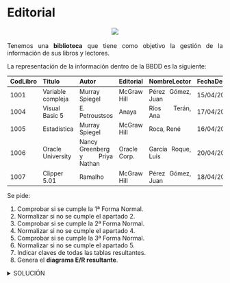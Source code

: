 <div align="justify">

# Editorial

<div align="center">
<img src="img/biblioteca.png" width="400px"/>
</div>

Tenemos una __biblioteca__ que tiene como objetivo la gestión de la información de sus libros y lectores.

La representación de la información dentro de la BBDD es la siguiente:


| CodLibro | Titulo| Autor |Editorial | NombreLector| FechaDev | 
|-----|-----|-----|-----|-----|-----| 
| 1001 | Variable compleja  |  Murray Spiegel  | McGraw Hill |Pérez Gómez, Juan |15/04/2022 |
|1004 | Visual Basic 5 | E. Petroustsos | Anaya | Ríos Terán, Ana | 17/04/2022  | 
| 1005 | Estadística | Murray Spiegel | McGraw Hill | Roca, René | 16/04/2022  | 
| 1006  | Oracle University | Nancy Greenberg y Priya Nathan | Oracle Corp. | García Roque, Luis | 20/04/2022 | 
| 1007 | Clipper 5.01 | Ramalho | McGraw Hill | Pérez Gómez, Juan | 18/04/2022 |

Se pide:

1. Comprobar si se cumple la 1ª Forma Normal.
2. Normalizar si no se cumple el apartado 2.
3. Comprobar si se cumple la 2ª Forma Normal.
4. Normalizar si no se cumple el apartado 4.
5. Comprobar si se cumple la 3ª Forma Normal.
6. Normalizar si no se cumple el apartado 5.
7. Indicar claves de todas las tablas resultantes.
9. Genera el __diagrama E/R resultante__.

<details>
      <summary>SOLUCIÓN</summary>
  </br>
    
    > Nota: Hemos de tener en cuenta las definición de las tres formas normales:
 1. Una tabla está en _1FN si y sólo si_ ___cada atributo es atómico___.
 2. Una tabla esta en _2FN si y sólo si está en 1FN y_ ___todos los atributos tienen dependencia funcional completa de la Clave Principal___.
 3.  Una tabla esta en _3FN si y sólo si está en 2FN_ y ___no existen dependencias transitivas___.

Dicho esto, vamos a contestar a cada una de las preguntas:
 1. Comprobar si se cumple la 1ª Forma Normal.
  __No cumple__, ya que los valores no son atómicos. El campo __autor__ tiene el una uno a más autores en una misma __tupla/fila__. _Es decir, autor es un valor multivaluado_ __(Nancy Greenberg y Priya Nathan)__.

 2. Normalizar si no se cumple el apartado 1.

| CodLibro | Titulo| Autor |Editorial | NombreLector| FechaDev | 
|-----|-----|-----|-----|-----|-----| 
| 1001 | Variable compleja  |  Murray Spiegel  | McGraw Hill |Pérez Gómez, Juan |15/04/2022 |
|1004 | Visual Basic 5 | E. Petroustsos | Anaya | Ríos Terán, Ana | 17/04/2022  | 
| 1005 | Estadística | Murray Spiegel | McGraw Hill | Roca, René | 16/04/2022  | 
| 1006  | Oracle University | Priya Nathan | Oracle Corp. | García Roque, Luis | 20/04/2022 |
| 1006  | Oracle University | Nancy Greenberg  | Oracle Corp. | García Roque, Luis | 20/04/2022 |  
| 1007 | Clipper 5.01 | Ramalho | McGraw Hill | Pérez Gómez, Juan | 18/04/2022 |

Como podemos observar existe ___redundancia en la base de datos___, y sigue sin cumplir la __1FN__, ya que no todos los valores son atómicos. Por ejemplo, observa el valor __NombreLector__, _¿es atómico?_, la respuesta es que no, con lo cual hemos de transformarlo, un elemplo será _(Ríos Terán, Ana)_.

| CodLibro | Titulo| Autor |Editorial | Apellido1Lector | Apellido2Lector | NombreLector | FechaDev | 
|-----|-----|-----|-----|-----|-----|-----|-----|  
| 1001 | Variable compleja  |  Murray Spiegel  | McGraw Hill | Pérez  |Gómez | Juan | 15/04/2022 |
|1004 | Visual Basic 5 | E. Petroustsos | Anaya | Ríos | Terán |Ana | 17/04/2022  | 
| 1005 | Estadística | Murray Spiegel | McGraw Hill | Roca | | René | 16/04/2022  | 
| 1006  | Oracle University | Priya Nathan | Oracle Corp. | García | Roque | Luis | 20/04/2022 |
| 1006  | Oracle University | Nancy Greenberg  | Oracle Corp. | García | Roque | Luis | 20/04/2022 |  
| 1007 | Clipper 5.01 | Ramalho | McGraw Hill | Pérez | Gómez | Juan | 18/04/2022 |

_Como podemos observar, existe reduncia en la información_. Yo siempre soy de la opinión de sacar de la tabla los valores que son multievaluados, en este caso como podemos observar el __Autor__.

| Autor |
|-----| 
|  Murray Spiegel | 
| E. Petroustsos |
| Murray Spiegel |
| Priya Nathan |
| Nancy Greenberg  |
| Ramalho |

| Autor |
|-----| 
|  Murray Spiegel | 
| E. Petroustsos |
| Murray Spiegel |
| Priya Nathan |
| Nancy Greenberg  |
| Ramalho |

Transformando esta tabla quedará de la siguiente manera:

| __Autor__ |  
| Identificador __(PK)__ | Nombre | Apellido |
|-----|-----|-----|  
| 001 | Murray | Spiegel | 
| 002 | E. | Petroustsos |
| 003 | Murray | Spiegel |
| 004 | Priya | Nathan |
| 005 | Nancy | Greenberg  |
| 006 | Ramalho |

Como podemos observar, la tabla cumple la __1FN__ y hemos incorporado una __clave primaria (PK)__, identificador, dado que __NO__ existía ninguna columna que fuera _clave candidata_.

| CodLibro | Titulo| Editorial | Apellido1Lector | Apellido2Lector | NombreLector | FechaDev | 
|-----|-----|-----|-----|-----|-----|-----| 
| 1001 | Variable compleja  | McGraw Hill | Pérez  |Gómez | Juan | 15/04/2022 |
| 1004 | Visual Basic 5 | Anaya | Ríos | Terán |Ana | 17/04/2022  | 
| 1005 | Estadística | McGraw Hill | Roca | | René | 16/04/2022  | 
| 1006 | Oracle University | Oracle Corp. | García | Roque | Luis | 20/04/2022 |
| 1006 | Oracle University | Oracle Corp. | García | Roque | Luis | 20/04/2022 |  
| 1007 | Clipper 5.01 | Ramalho | Pérez | Gómez | Juan | 18/04/2022 |

3. Comprobar si se cumple la 2ª Forma Normal.

La __Segunda Forma Normal (2NF)__ pide que no existan dependencias parciales o dicho de otra manera, todos los atributos no clave deben depender por completo de la clave primaria. Actualmente en nuestra tabla tenemos varias dependencias parciales si consideramos como atributo clave el código del libro.

4. Normalizar si no se cumple el apartado 4.
   
Por ejemplo, el _título es completamente identificado por el código del libro_, pero __el lector en realidad no tiene dependencia de este código__, por tanto estos datos deben ser trasladados a otra tabla.

| Identificador | Apellido1 | Apellido2| Nombre |
|-----|-----|-----|-----|  
| 001 | Pérez  |Gómez | Juan | 
| 002 | Anaya | Ríos | Terán |Ana |
| 003 | Roca | | René | 
| 004 | García | Roque | Luis |
| 005 | García | Roque | Luis |
| 006 | Pérez| Gómez | Juan | 
    
_Como vemos la fila_ __004, y 005__, _se encuentran repetidas, con lo cual se elimina, quedando_:

__Lector__

| __Identificador (PK)__ | Apellido1 | Apellido2| Nombre |
|-----|-----|-----|-----|  
| 001 | Pérez  |Gómez | Juan | 
| 002 | Anaya | Ríos | Terán |Ana |
| 003 | Roca | | René | 
| 004 | García | Roque | Luis |
| 005 | Pérez| Gómez | Juan | 

Además se ha incluido la clave primaria __identificador__ dado que no existía ninguna columna que pudiera ser candidata a clave.

La tabla Libro quedará ahora:

__Libro__

| Codigo | Titulo| Editorial  | FechaDev | 
|-----|-----|-----|-----|
| 1001 | Variable compleja | McGraw Hill | 15/04/2022 |
| 1002 | Visual Basic 5 | Anaya | 17/04/2022  | 
| 1003 | Estadística | McGraw Hill | 16/04/2022  | 
| 1004  | Oracle University | Oracle Corp. | 20/04/2022 |
| 1005 | Clipper 5.01 | Ramalho | 18/04/2022 |

 5. Comprobar si se cumple la 3ª Forma Normal.
    La tabla esta en __2FN__, y además no existe transitividad entre las columnas de cada una de las tablas. __Cumple la 3FN__.
 6. Normalizar si no se cumple el apartado 5.
    No es necesario realizar este paso.
 7. Indicar claves de todas las tablas resultantes.
 9. Genera el __diagrama E/R resultante__.
Realizando el __diagrama E/R__, nos daremos cuenta que necesitamos crear nuevas tablas para evitar la perdida de información. Esta información estará en las relaciones y la cardinalidad de estas.
- Un __autor__ _publica_ __libro__. Esta relación será __N:M__, dado que un autor publicas __más de un__ libro, y como hemos visto __un libro__, puede ser publicado por __más de un autor__.
- Un __libro__ _es leido_ por __lector__. Esta relación también será __N:M__, dado que un libro puede ser leido por más de un lector, y este leer más de un libro. Además esta relación contendrá la __fecha de devolución__.



   <div align="center">
        <img src="img/biblioteca-solucion.png" />
    </div>  


Como podemos observar, se generan 5 tablas con sus respectivas claves.

 > NOTA: __La 2FN dependerá en gran medida de lo que haga en la 1FN__. 

</details>


</div>
